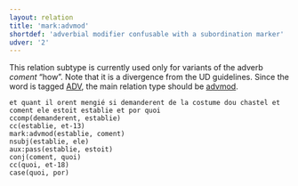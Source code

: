 ```yaml
---
layout: relation
title: 'mark:advmod'
shortdef: 'adverbial modifier confusable with a subordination marker'
udver: '2'
---
```


This relation subtype is currently used only for variants of the adverb _coment_ “how”.
Note that it is a divergence from the UD guidelines. Since the word is tagged [ADV](),
the main relation type should be [advmod]().

~~~ sdparse
et quant il orent mengié si demanderent de la costume dou chastel et coment ele estoit establie et por quoi
ccomp(demanderent, establie)
cc(establie, et-13)
mark:advmod(establie, coment)
nsubj(establie, ele)
aux:pass(establie, estoit)
conj(coment, quoi)
cc(quoi, et-18)
case(quoi, por)
~~~
<!-- Interlanguage links updated So kvě 14 19:03:43 CEST 2022 -->
